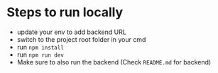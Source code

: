 # Steps to run locally

- update your env to add backend URL
- switch to the project root folder in your cmd
- run `npm install`
- run `npm run dev`
- Make sure to also run the backend (Check `README.md` for backend)